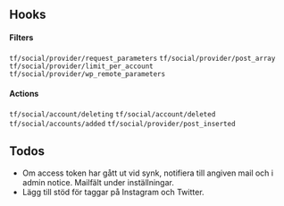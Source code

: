 ## Hooks ##

#### Filters ####

`tf/social/provider/request_parameters`
`tf/social/provider/post_array`
`tf/social/provider/limit_per_account`
`tf/social/provider/wp_remote_parameters`

#### Actions ####

`tf/social/account/deleting`
`tf/social/account/deleted`
`tf/social/accounts/added`
`tf/social/provider/post_inserted`

## Todos ##

- Om access token har gått ut vid synk, notifiera till angiven mail och i admin notice. Mailfält under inställningar.
- Lägg till stöd för taggar på Instagram och Twitter.
